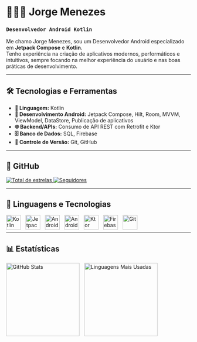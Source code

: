 # 👨🏾‍💻 Jorge Menezes

### **`Desenvolvedor Android Kotlin`**

Me chamo Jorge Menezes, sou um Desenvolvedor Android especializado em **Jetpack Compose** e **Kotlin**.  
Tenho experiência na criação de aplicativos modernos, performáticos e intuitivos, sempre focando na melhor experiência do usuário e nas boas práticas de desenvolvimento.

---

## 🛠️ Tecnologias e Ferramentas  

- **📌 Linguagem:** Kotlin  
- **📱 Desenvolvimento Android:** Jetpack Compose, Hilt, Room, MVVM, ViewModel, DataStore, Publicação de aplicativos  
- **🌐 Backend/APIs:** Consumo de API REST com Retrofit e Ktor  
- **🗄️ Banco de Dados:** SQL, Firebase  
- **🔗 Controle de Versão:** Git, GitHub  

---

## 📢 GitHub  

<p align="left">
    <a href="https://github.com/JorgeDimendes?tab=repositories&sort=stargazers">
        <img 
            alt="Total de estrelas" 
            title="Total de estrelas GitHub" 
            src="https://custom-icon-badges.demolab.com/github/stars/JorgeDimendes?color=55960c&style=for-the-badge&labelColor=488207&logo=star&label=estrelas"
        />
    </a>
    <a href="https://github.com/JorgeDimendes?tab=followers">
        <img 
            alt="Seguidores" 
            title="Me siga no GitHub" 
            src="https://custom-icon-badges.demolab.com/github/followers/JorgeDimendes?color=236ad3&labelColor=1155ba&style=for-the-badge&logo=github&label=Seguidores&logoColor=white"
        />
    </a>
</p>

---

## 🤖 Linguagens e Tecnologias  

<p align="left">
    <img align="left" alt="Kotlin" title="Kotlin" width="40px" style="padding-right: 10px;" src="https://cdn.jsdelivr.net/gh/devicons/devicon@latest/icons/kotlin/kotlin-original.svg" />
    <img align="left" alt="Jetpack Compose" title="Jetpack Compose" width="40px" style="padding-right: 10px;" src="https://cdn.jsdelivr.net/gh/devicons/devicon@latest/icons/jetpackcompose/jetpackcompose-original.svg" />
    <img align="left" alt="Android" title="Android" width="40px" style="padding-right: 10px;" src="https://cdn.jsdelivr.net/gh/devicons/devicon@latest/icons/android/android-original.svg" />
    <img align="left" alt="Android Studio" title="Android Studio" width="40px" style="padding-right: 10px;" src="https://cdn.jsdelivr.net/gh/devicons/devicon@latest/icons/androidstudio/androidstudio-original.svg" />
    <img align="left" alt="Ktor" title="Ktor" width="40px" style="padding-right: 10px;" src="https://cdn.jsdelivr.net/gh/devicons/devicon@latest/icons/ktor/ktor-original.svg" />
    <img align="left" alt="Firebase" title="Firebase" width="40px" style="padding-right: 10px;" src="https://cdn.jsdelivr.net/gh/devicons/devicon@latest/icons/firebase/firebase-original-wordmark.svg" />
    <img align="left" alt="Git" title="Git" width="40px" style="padding-right: 10px;" src="https://cdn.jsdelivr.net/gh/devicons/devicon@latest/icons/git/git-original.svg" />
</p>

<br/><br/>

---

## 📊 Estatísticas  

<p>
  <img align="left" alt="GitHub Stats" height="200" style="padding-right: 10px;" src="https://github-readme-stats.vercel.app/api?username=JorgeDimendes&show_icons=true&theme=tokyonight&include_all_commits=true&locale=pt-br" />
  <img align="left" alt="Linguagens Mais Usadas" height="200" src="https://github-readme-stats.vercel.app/api/top-langs/?username=JorgeDimendes&theme=tokyonight&layout=compact&custom_title=Tecnologias&langs_count=9" />
</p>
